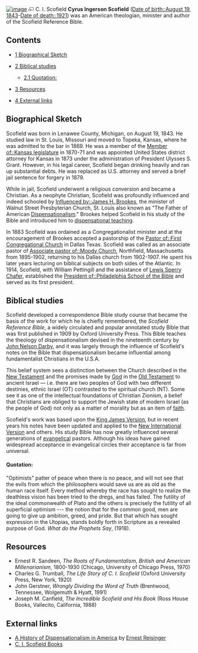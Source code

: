 [![image](images/7/75/Scofield.jpg)](http://www.theopedia.com/File:Scofield.jpg)
[![image](data:image/png;base64,iVBORw0KGgoAAAANSUhEUgAAAA8AAAALCAAAAACFLIiAAAAAAnRSTlMA/1uRIrUAAABPSURBVAjXY/j///+5vXDwjAHIr26ZAgXZe8H8a/+hoIcw/9nevdVL9+79DuPvzQYZFPUezu8BMZLXgkExnD8HAu6hqv//n+HZVjD4DuUDAKlChD3fj6aPAAAAAElFTkSuQmCC)](http://www.theopedia.com/File:Scofield.jpg "Enlarge")
C. I. Scofield
**Cyrus Ingerson Scofield**
([Date of birth::August 19, 1843](http://www.theopedia.com/index.php?title=Date_of_birth::August_19,_1843&action=edit&redlink=1 "Date of birth::August 19, 1843 (page does not exist)")-[Date of death::1921](http://www.theopedia.com/index.php?title=Date_of_death::1921&action=edit&redlink=1 "Date of death::1921 (page does not exist)"))
was an American theologian, minister and author of the Scofield
Reference Bible.

## Contents

-   [1 Biographical Sketch](#Biographical_Sketch)
-   [2 Biblical studies](#Biblical_studies)
    -   [2.1 Quotation:](#Quotation:)

-   [3 Resources](#Resources)
-   [4 External links](#External_links)

## Biographical Sketch

Scofield was born in Lenawee County, Michigan, on August 19, 1843.
He studied law in St. Louis, Missouri and moved to Topeka, Kansas,
where he was admitted to the bar in 1869. He was a member of the
[Member of::Kansas legislature](http://www.theopedia.com/index.php?title=Member_of::Kansas_legislature&action=edit&redlink=1 "Member of::Kansas legislature (page does not exist)")
in 1870-71 and was appointed United States district attorney for
Kansas in 1873 under the administration of President Ulysses S.
Grant. However, in his legal career, Scofield began drinking
heavily and ran up substantial debts. He was replaced as U.S.
attorney and served a brief jail sentence for forgery in 1879.

While in jail, Scofield underwent a religious conversion and became
a Christian. As a neophyte Christian, Scofield was profoundly
influenced and indeed schooled by
[Influenced by::James H. Brookes](http://www.theopedia.com/index.php?title=Influenced_by::James_H._Brookes&action=edit&redlink=1 "Influenced by::James H. Brookes (page does not exist)"),
the minister of Walnut Street Presbyterian Church, St. Louis also
known as "The Father of American
[Dispensationalism](Dispensationalism "Dispensationalism")."
Brookes helped Scofield in his study of the Bible and introduced
him to
[dispensational teaching](http://www.theopedia.com/index.php?title=Proponent_of::Dispensationalism&action=edit&redlink=1 "Proponent of::Dispensationalism (page does not exist)").

In 1883 Scofield was ordained as a Congregationalist minister and
at the encouragement of Brookes accepted a pastorship of the
[Pastor of::First Congregational Church](http://www.theopedia.com/index.php?title=Pastor_of::First_Congregational_Church&action=edit&redlink=1 "Pastor of::First Congregational Church (page does not exist)")
in Dallas Texas. Scofield was called as an associate pastor of
[Associate pastor of::Moody Church](http://www.theopedia.com/index.php?title=Associate_pastor_of::Moody_Church&action=edit&redlink=1 "Associate pastor of::Moody Church (page does not exist)"),
Northfield, Massachusetts from 1895-1902, returning to his Dallas
church from 1902-1907. He spent his later years lecturing on
biblical subjects on both sides of the Atlantic. In 1914, Scofield,
with William Pettingill and the assistance of
[Lewis Sperry Chafer](Lewis_Sperry_Chafer "Lewis Sperry Chafer"),
established the
[President of::Philadelphia School of the Bible](http://www.theopedia.com/index.php?title=President_of::Philadelphia_School_of_the_Bible&action=edit&redlink=1 "President of::Philadelphia School of the Bible (page does not exist)")
and served as its first president.

## Biblical studies

Scofield developed a correspondence Bible study course that became
the basis of the work for which he is chiefly remembered, the
*Scofield Reference Bible*, a widely circulated and popular
annotated study Bible that was first published in 1909 by Oxford
University Press. This Bible teaches the theology of
dispensationalism devised in the nineteenth century by
[John Nelson Darby](John_Nelson_Darby "John Nelson Darby"), and it
was largely through the influence of Scofield's notes on the Bible
that dispensationalism became influential among fundamentalist
Christians in the U.S.A.

This belief system sees a distinction between the Church described
in the [New Testament](New_Testament "New Testament") and the
promises made by [God](God "God") in the
[Old Testament](Old_Testament "Old Testament") to ancient Israel —
i.e. there are two peoples of God with two different destinies,
ethnic Israel (OT) contrasted to the spiritual church (NT). Some
see it as one of the intellectual foundations of Christian Zionism,
a belief that Christians are obliged to support the Jewish state of
modern Israel (as the people of God) not only as a matter of
morality but as an item of [faith](Faith "Faith").

Scofield's work was based upon the
[King James Version](King_James_Version "King James Version"), but
in recent years his notes have been updated and applied to the
[New International Version](New_International_Version "New International Version")
and others. His study Bible has now greatly influenced several
generations of [evangelical](Evangelicalism "Evangelicalism")
pastors. Although his ideas have gained widespread acceptance in
evangelical circles their acceptance is far from universal.

#### Quotation:

"Optimists" patter of peace when there is no peace, and will not
see that the evils from which the philosophers would save us are as
old as the human race itself. Every method whereby the race has
sought to realize the deathless vision has been tried to the dregs,
and has failed. The futility of the ideal commonwealth of Plato and
the others is precisely the futility of all superficial optimism
--- the notion that for the common good, men are going to give up
ambition, greed, and pride. But that which has sought expression in
the Utopias, stands boldly forth in Scripture as a revealed purpose
of God. *What do the Prophets Say*, (1918).

## Resources

-   Ernest R. Sandeen,
    *The Roots of Fundamentalism, British and American Millenarianism*,
    1800-1930 (Chicago, University of Chicago Press, 1970)
-   Charles G. Trumball, *The Life Story of C. I. Scofield* (Oxford
    University Press, New York, 1920)
-   John Gerstner, *Wrongly Dividing the Word of Truth* (Brentwood,
    Tennessee, Wolgemuth & Hyatt, 1991)
-   Joseph M. Canfield, *The Incredible Scofield and His Book*
    (Ross House Books, Vallecito, California, 1988)

## External links

-   [A History of Dispensationalism in America](http://www.founders.org/FJ09/article1.html)
    by [Ernest Reisinger](Ernest_Reisinger "Ernest Reisinger")
-   [C. I. Scofield Books](http://www.pilkingtonandsons.com/ScofieldBooks.htm)



